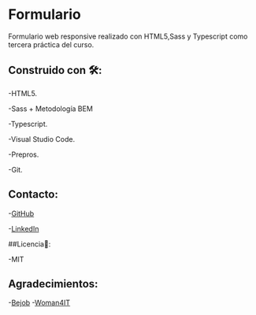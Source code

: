 # Formulario

Formulario web responsive realizado con HTML5,Sass y Typescript como tercera práctica del curso.

## Construido con 🛠️:

 -HTML5.
 
 -Sass + Metodología BEM
 
 -Typescript.
 
 -Visual Studio Code.
 
 -Prepros.
 
 -Git.
 
## Contacto: 

 -[GitHub](https://github.com/lymbus)
 
 -[LinkedIn](https://www.linkedin.com/in/lydia-est%C3%A9vez-chamorro/)
 
##Licencia🧾:

-MIT

## Agradecimientos:
 -[Bejob](https://www.bejob.com/)
 -[Woman4IT](https://women4it.eu/)

